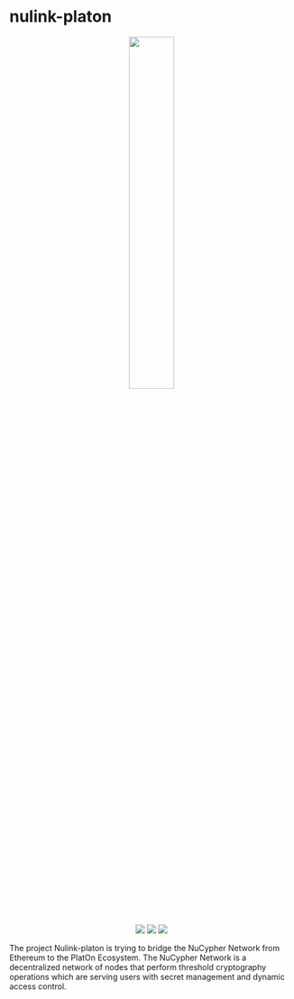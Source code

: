 # nulink-platon

<p align="center">
  <a href="https://www.nulink.org/"><img src="https://github.com/NuLink-network/nulink/blob/94c5538a5fdc25e7d4391f4f2e4af60b3c480fc1/logo/nulink-bg-1.png" width=40%  /></a>
</p>

<p align="center">
  <a href="https://github.com/NuLink-network"><img src="https://img.shields.io/badge/project-nulink_network-yellow.svg?style=flat-square" /></a>
  <a href="http://nulink.org/"><img src="https://img.shields.io/badge/made%20by-NuLink%20Foundation-blue.svg?style=flat-square" /></a>
  <a href="https://github.com/NuLink-network/nulink-platon"><img src="https://img.shields.io/badge/Playground-nulink_platon-brightgreen?logo=Parity%20Substrate" /></a>
</p>


The project Nulink-platon is trying to bridge the NuCypher Network from Ethereum to the PlatOn Ecosystem. The NuCypher Network is a decentralized network of nodes that perform threshold cryptography operations which are serving users with secret management and dynamic access control.
